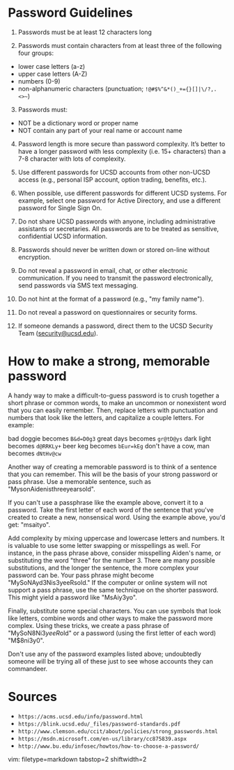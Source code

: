 # Password Guidelines #

1) Passwords must be at least 12 characters long

2) Passwords must contain characters from at least three of the following four
groups:
  - lower case letters (a-z)
  - upper case letters (A-Z)
  - numbers (0-9)
  - non-alphanumeric characters (punctuation; `!@#$%^&*()_+={}[]|\/?,.<>~`)

3) Passwords must:
  - NOT be a dictionary word or proper name
  - NOT contain any part of your real name or account name

4) Password length is more secure than password complexity. It’s better to
have a longer password with less complexity (i.e. 15+ characters) than a 7-8
character with lots of complexity. 

5) Use different passwords for UCSD accounts from other non-UCSD access (e.g.,
personal ISP account, option trading, benefits, etc.).

6)  When possible, use different passwords for different UCSD systems. For
example, select one password for Active Directory, and use a different password
for Single Sign On. 

7) Do not share UCSD passwords with anyone, including administrative assistants
or secretaries. All passwords are to be treated as sensitive, confidential UCSD
information.

8) Passwords should never be written down or stored on-line without encryption.

9) Do not reveal a password in email, chat, or other electronic communication.
If you need to transmit the password electronically, send passwords via SMS
text messaging.

10) Do not hint at the format of a password (e.g., "my family name").

11) Do not reveal a password on questionnaires or security forms.

12) If someone demands a password, direct them to the UCSD Security Team
(security@ucsd.edu). 

# How to make a strong, memorable password #
A handy way to make a difficult-to-guess password is to crush together a short
phrase or common words, to make an uncommon or nonexistent word that you can
easily remember. Then, replace letters with punctuation and numbers that look
like the letters, and capitalize a couple letters. For example:

bad doggie becomes `B&d=D0g3`
great days becomes `gr@tD@ys`
dark light becomes `d@RRKLy+`
beer keg becomes `bEur=kEg`
don't have a cow, man becomes `dNtHv@cw`

Another way of creating a memorable password is to think of a sentence that you
can remember. This will be the basis of your strong password or pass phrase.
Use a memorable sentence, such as "MysonAidenisthreeyearsold".

If you can't use a passphrase like the example above, convert it to a password.
Take the first letter of each word of the sentence that you've created to
create a new, nonsensical word. Using the example above, you'd get: "msaityo".

Add complexity by mixing uppercase and lowercase letters and numbers. It is
valuable to use some letter swapping or misspellings as well. For instance, in
the pass phrase above, consider misspelling Aiden's name, or substituting the
word "three" for the number 3. There are many possible substitutions, and the
longer the sentence, the more complex your password can be. Your pass phrase
might become "MySoNAyd3Nis3yeeRsold." If the computer or online system will not
support a pass phrase, use the same technique on the shorter password. This
might yield a password like "MsAiy3yo".

Finally, substitute some special characters. You can use symbols that look like
letters, combine words and other ways to make the password more complex. Using
these tricks, we create a pass phrase of "MySoN8Ni$3yeeR$old" or a password
(using the first letter of each word) "M$8ni3y0".

Don't use any of the password examples listed above; undoubtedly someone will
be trying all of these just to see whose accounts they can commandeer.

# Sources #
- `https://acms.ucsd.edu/info/password.html`
- `https://blink.ucsd.edu/_files/password-standards.pdf`
- `http://www.clemson.edu/ccit/about/policies/strong_passwords.html`
- `https://msdn.microsoft.com/en-us/library/cc875839.aspx`
- `http://www.bu.edu/infosec/howtos/how-to-choose-a-password/`

vim: filetype=markdown tabstop=2 shiftwidth=2
